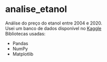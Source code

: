 # analise_etanol
Análise do preço do etanol entre 2004 e 2020. <br />
Usei um banco de dados disponível no [Kaggle](https://www.kaggle.com/datasets/matheusfreitag/gas-prices-in-brazil) <br />
Bibliotecas usadas:
- Pandas
- NumPy
- Matplotlib
